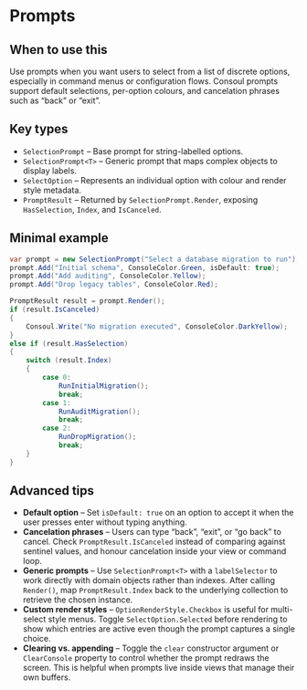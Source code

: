 # Prompts

## When to use this
Use prompts when you want users to select from a list of discrete options, especially in command menus or configuration flows. Consoul prompts support default selections, per-option colours, and cancelation phrases such as “back” or “exit”.

## Key types
* `SelectionPrompt` – Base prompt for string-labelled options.
* `SelectionPrompt<T>` – Generic prompt that maps complex objects to display labels.
* `SelectOption` – Represents an individual option with colour and render style metadata.
* `PromptResult` – Returned by `SelectionPrompt.Render`, exposing `HasSelection`, `Index`, and `IsCanceled`.

## Minimal example
```csharp
var prompt = new SelectionPrompt("Select a database migration to run");
prompt.Add("Initial schema", ConsoleColor.Green, isDefault: true);
prompt.Add("Add auditing", ConsoleColor.Yellow);
prompt.Add("Drop legacy tables", ConsoleColor.Red);

PromptResult result = prompt.Render();
if (result.IsCanceled)
{
    Consoul.Write("No migration executed", ConsoleColor.DarkYellow);
}
else if (result.HasSelection)
{
    switch (result.Index)
    {
        case 0:
            RunInitialMigration();
            break;
        case 1:
            RunAuditMigration();
            break;
        case 2:
            RunDropMigration();
            break;
    }
}
```

## Advanced tips
* **Default option** – Set `isDefault: true` on an option to accept it when the user presses enter without typing anything.
* **Cancelation phrases** – Users can type “back”, “exit”, or “go back” to cancel. Check `PromptResult.IsCanceled` instead of comparing against sentinel values, and honour cancelation inside your view or command loop.
* **Generic prompts** – Use `SelectionPrompt<T>` with a `labelSelector` to work directly with domain objects rather than indexes. After calling `Render()`, map `PromptResult.Index` back to the underlying collection to retrieve the chosen instance.
* **Custom render styles** – `OptionRenderStyle.Checkbox` is useful for multi-select style menus. Toggle `SelectOption.Selected` before rendering to show which entries are active even though the prompt captures a single choice.
* **Clearing vs. appending** – Toggle the `clear` constructor argument or `ClearConsole` property to control whether the prompt redraws the screen. This is helpful when prompts live inside views that manage their own buffers.

